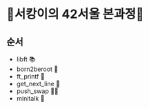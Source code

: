# 🍭서캉이의 42서울 본과정🍭

## 순서
* libft 📚
* born2beroot 🌱
* ft_printf 📄
* get_next_line 🧼
* push_swap 🚦🚦
* minitalk 💌
